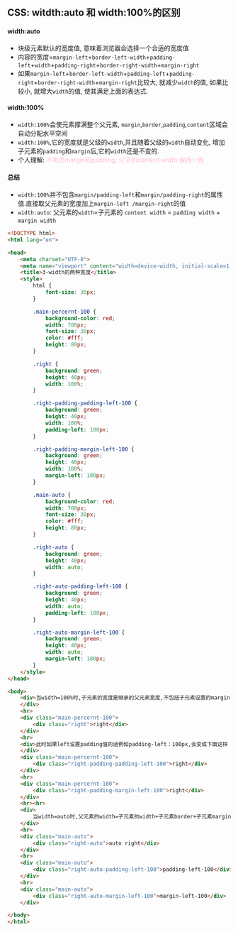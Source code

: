 ## CSS: witdth:auto 和 width:100%的区别

#### width:auto
- 块级元素默认的宽度值, 意味着浏览器会选择一个合适的宽度值
- 内容的宽度=`margin-left`+`border-left-width`+`padding-left`+`width`+`padding-right`+`border-right-width`+`margin-right`
- 如果`margin-left`+`border-left-width`+`padding-left`+`padding-right`+`border-right-width`+`margin-right`比较大, 就减少`width`的值, 如果比较小, 就增大`width`的值, 使其满足上面的表达式.
 
#### width:100%
- `width:100%`会使元素撑满整个父元素, `margin`,`border`,`padding`,`content`区域会自动分配水平空间
- `width:100%`,它的宽度就是父级的`width`,并且随着父级的`width`自动变化, 增加子元素的`padding`和`margin`后,它的`width`还是不变的.
- 个人理解: <font color="pink">不考虑margin和padding, 父子的content width 保持一致</font>

#### 总结
- `width:100%`并不包含`margin/padding-left`和`margin/padding-right`的属性值.直接取父元素的宽度加上`margin-left /margin-right`的值
- `width:auto`: 父元素的`width`=子元素的 `content width` = `padding width` + `margin width`


```html
<!DOCTYPE html>
<html lang="en">

<head>
    <meta charset="UTF-8">
    <meta name="viewport" content="width=device-width, initial-scale=1.0">
    <title>3-width的两种宽度</title>
    <style>
        html {
            font-size: 30px;
        }

        .main-percernt-100 {
            background-color: red;
            width: 700px;
            font-size: 30px;
            color: #fff;
            height: 80px;
        }

        .right {
            background: green;
            height: 40px;
            width: 100%;
        }

        .right-padding-padding-left-100 {
            background: green;
            height: 40px;
            width: 100%;
            padding-left: 100px;
        }

        .right-padding-margin-left-100 {
            background: green;
            height: 40px;
            width: 100%;
            margin-left: 100px;
        }

        .main-auto {
            background-color: red;
            width: 700px;
            font-size: 30px;
            color: #fff;
            height: 80px;
        }

        .right-auto {
            background: green;
            height: 40px;
            width: auto;
        }

        .right-auto-padding-left-100 {
            background: green;
            height: 40px;
            width: auto;
            padding-left: 100px;
        }

        .right-auto-margin-left-100 {
            background: green;
            height: 40px;
            width: auto;
            margin-left: 100px;
        }
    </style>
</head>

<body>
    <div>当width=100%时,子元素的宽度是继承的父元素宽度,不包括子元素设置的margin padding 和border部分
    </div>
    <hr>
    <div class="main-percernt-100">
        <div class="right">right</div>
    </div>
    <hr>
    <div>此时如果left设置padding值的话例如padding-left：100px,会变成下面这样
    </div>
    <div class="main-percernt-100">
        <div class="right-padding-padding-left-100">right</div>
    </div>
    <hr>
    <div class="main-percernt-100">
        <div class="right-padding-margin-left-100">right</div>
    </div>
    <hr><hr>
    <div>
        当width=auto时,父元素的width=子元素的width+子元素border+子元素margin+子元素padding
    </div>
    <hr>
    <div class="main-auto">
        <div class="right-auto">auto right</div>
    </div>
    <hr>
    <div class="main-auto">
        <div class="right-auto-padding-left-100">padding-left-100</div>
    </div>
    <hr>
    <div class="main-auto">
        <div class="right-auto-margin-left-100">margin-left-100</div>
    </div>

</body>
</html>
```